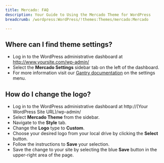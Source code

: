 ```yaml
---
title: Mercado: FAQ
description: Your Guide to Using the Mercado Theme for WordPress
breadcrumb: /wordpress:WordPress/!themes:Themes/mercado:Mercado

---
```


Where can I find theme settings?
-----
* Log in to the WordPress administrative dashboard at http://www.yoursite.com/wp-admin/
* Select the **Mercado Settings** sidebar tab on the left of the dashboard.
* For more information visit our [Gantry documentation][gantry] on the settings menu.

How do I change the logo?
-----

* Log in to the WordPress administrative dashboard at http://(Your WordPress Site URL)/wp-admin/
* Select **Mercado Theme** from the sidebar.
* Navigate to the **Style** tab.
* Change the **Logo** type to **Custom**.
* Choose your desired logo from your local drive by clicking the **Select** button.
* Follow the instructions to **Save** your selection.
* Save the change to your site by selecting the blue **Save** button in the upper-right area of the page.

[gantry]: http://gantry-framework.org/documentation/wordpress/configure/
